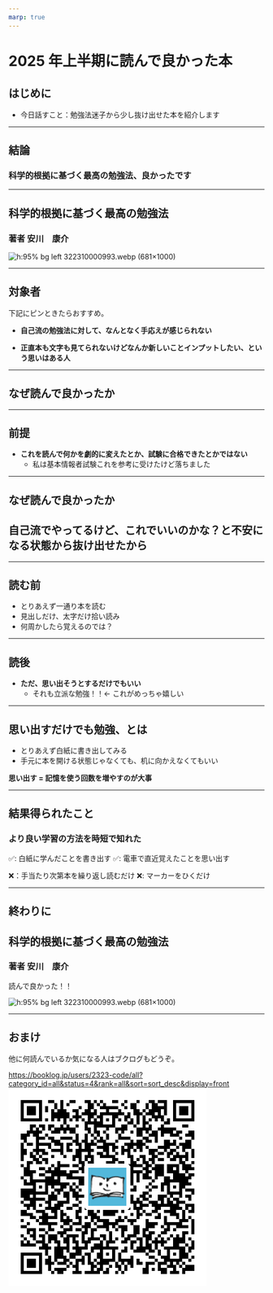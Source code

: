 ```yaml
---
marp: true
---
```


# 2025 年上半期に読んで良かった本

## はじめに

- 今日話すこと：勉強法迷子から少し抜け出せた本を紹介します

---

## 結論

### 科学的根拠に基づく最高の勉強法、良かったです

---

## 科学的根拠に基づく最高の勉強法

### 著者 安川　康介

<!-- 右寄せ -->

![h:95% bg left 322310000993.webp (681×1000)](https://cdn.kdkw.jp/cover_1000/322310/322310000993.webp)

---

## 対象者

下記にピンときたらおすすめ。

- **自己流の勉強法に対して、なんとなく手応えが感じられない**

- **正直本も文字も見てられないけどなんか新しいことインプットしたい、という思いはある人**

---

## なぜ読んで良かったか

---

## 前提

- **これを読んで何かを劇的に変えたとか、試験に合格できたとかではない**
  - 私は基本情報者試験これを参考に受けたけど落ちました

---

## なぜ読んで良かったか

## 自己流でやってるけど、これでいいのかな？と不安になる状態から抜け出せたから

---

## 読む前

- とりあえず一通り本を読む
- 見出しだけ、太字だけ拾い読み
- 何周かしたら覚えるのでは？

---

## 読後

- **ただ、思い出そうとするだけでもいい**
  - それも立派な勉強！！← これがめっちゃ嬉しい

---

## 思い出すだけでも勉強、とは

- とりあえず白紙に書き出してみる
- 手元に本を開ける状態じゃなくても、机に向かえなくてもいい

**思い出す = 記憶を使う回数を増やすのが大事**

---

## 結果得られたこと

### より良い学習の方法を時短で知れた

✅: 白紙に学んだことを書き出す
✅: 電車で直近覚えたことを思い出す

❌：手当たり次第本を繰り返し読むだけ
❌: マーカーをひくだけ

---

## 終わりに

## 科学的根拠に基づく最高の勉強法

### 著者 安川　康介

読んで良かった！！

![h:95% bg left 322310000993.webp (681×1000)](https://cdn.kdkw.jp/cover_1000/322310/322310000993.webp)

---

## おまけ

他に何読んでいるか気になる人はブクログもどうぞ。

https://booklog.jp/users/2323-code/all?category_id=all&status=4&rank=all&sort=sort_desc&display=front
![bg left w:95%](image.png)
